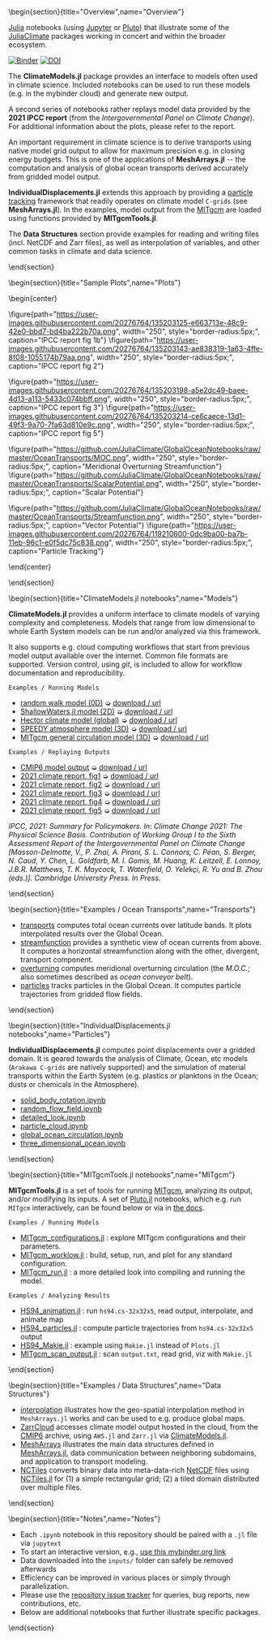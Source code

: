 
\begin{section}{title="Overview",name="Overview"}

[Julia](https://julialang.org) notebooks (using [Jupyter](https://jupyter.org) or [Pluto](https://plutojl.org)) that illustrate some of the [JuliaClimate](https://github.com/JuliaClimate/) packages working in concert and within the broader ecosystem. 

[![Binder](https://mybinder.org/badge_logo.svg)](https://mybinder.org/v2/gh/JuliaClimate/GlobalOceanNotebooks/master)
[![DOI](https://zenodo.org/badge/147266407.svg)](https://zenodo.org/badge/latestdoi/147266407)

The **ClimateModels.jl** package provides an interface to models often used in climate science. Included notebooks can be used to run these models (e.g. in the mybinder cloud) and generate new output. 

A second series of notebooks rather replays model data provided by the **2021 IPCC report** (from the _Intergovernmental Panel on Climate Change_). For additional information about the plots, please refer to the report.

An important requirement in climate science is to derive transports using native model grid output to allow for maximum precision e.g. in closing energy budgets. This is one of the applications of **MeshArrays.jl** -- the computation and analysis of global ocean transports derived accurately from gridded model output. 

**IndividualDisplacements.jl** extends this approach by providing a [particle tracking](Lagrangian_and_Eulerian_specification_of_the_flow_field) framework that readily operates on climate model `C-grids` (see **MeshArrays.jl**). In the examples, model output from the [MITgcm](https://mitgcm.readthedocs.io/en/latest/) are loaded using functions provided by **MITgcmTools.jl**.

The **Data Structures** section provide examples for reading and writing files (incl. NetCDF and Zarr files), as well as interpolation of variables, and other common tasks in climate and data science.

\end{section}

\begin{section}{title="Sample Plots",name="Plots"}

\begin{center}

\figure{path="https://user-images.githubusercontent.com/20276764/135203125-e663713e-48c9-42e0-bbd7-bd4ba222b70a.png", width="250", style="border-radius:5px;", caption="IPCC report fig 1b"} \figure{path="https://user-images.githubusercontent.com/20276764/135203143-ae838319-1a63-4ffe-8f08-1055174b79aa.png", width="250", style="border-radius:5px;", caption="IPCC report fig 2"}

\figure{path="https://user-images.githubusercontent.com/20276764/135203198-a5e2dc49-baee-4d13-a113-5433c074bbff.png", width="250", style="border-radius:5px;", caption="IPCC report fig 3"} \figure{path="https://user-images.githubusercontent.com/20276764/135203214-ce6caece-13d1-49f3-9a70-7fa63d810e9c.png", width="250", style="border-radius:5px;", caption="IPCC report fig 5"}

\figure{path="https://github.com/JuliaClimate/GlobalOceanNotebooks/raw/master/OceanTransports/MOC.png", width="250", style="border-radius:5px;", caption="Meridional Overturning Streamfunction"}  \figure{path="https://github.com/JuliaClimate/GlobalOceanNotebooks/raw/master/OceanTransports/ScalarPotential.png", width="250", style="border-radius:5px;", caption="Scalar Potential"} 
  
\figure{path="https://github.com/JuliaClimate/GlobalOceanNotebooks/raw/master/OceanTransports/Streamfunction.png", width="250", style="border-radius:5px;", caption="Vector Potential"} \figure{path="https://user-images.githubusercontent.com/20276764/119210600-0dc9ba00-ba7b-11eb-96c1-e0f5dc75c838.png", width="250", style="border-radius:5px;", caption="Particle Tracking"} 

\end{center}

\end{section}

\begin{section}{title="ClimateModels.jl notebooks",name="Models"}

**ClimateModels.jl** provides a uniform interface to climate models of varying complexity and completeness. Models that range from low dimensional to whole Earth System models can be run and/or analyzed via this framework. 

It also supports e.g. cloud computing workflows that start from previous model output available over the internet. Common file formats are supported. Version control, using _git_, is included to allow for workflow documentation and reproducibility.

`Examples / Running Models`

- [random walk model (0D)](https://gaelforget.github.io/ClimateModels.jl/dev/examples/RandomWalker.html) ➭ [download / url](https://gaelforget.github.io/ClimateModels.jl/dev/examples/RandomWalker.jl)
- [ShallowWaters.jl model (2D)](https://gaelforget.github.io/ClimateModels.jl/dev/examples/ShallowWaters.html) ➭ [download / url](https://gaelforget.github.io/ClimateModels.jl/dev/examples/ShallowWaters.jl)
- [Hector climate model (global)](https://gaelforget.github.io/ClimateModels.jl/dev/examples/Hector.html) ➭ [download / url](https://gaelforget.github.io/ClimateModels.jl/dev/examples/Hector.jl)
- [SPEEDY atmosphere model (3D)](https://gaelforget.github.io/ClimateModels.jl/dev/examples/Speedy.html) ➭ [download / url](https://gaelforget.github.io/ClimateModels.jl/dev/examples/Speedy.jl)
- [MITgcm general circulation model (3D)](https://gaelforget.github.io/ClimateModels.jl/dev/examples/MITgcm.html) ➭ [download / url](https://gaelforget.github.io/ClimateModels.jl/dev/examples/MITgcm.jl)

`Examples / Replaying Outputs`

- [CMIP6 model output](https://gaelforget.github.io/ClimateModels.jl/dev/examples/CMIP6.html) ➭ [download / url](https://gaelforget.github.io/ClimateModels.jl/dev/examples/CMIP6.jl)
- [2021 climate report, fig1](notebook_01.html) ➭ [download / url](https://raw.githubusercontent.com/JuliaClimate/GlobalOceanNotebooks/master/IPCC/notebook_01.jl)
- [2021 climate report, fig2](notebook_02.html) ➭ [download / url](https://raw.githubusercontent.com/JuliaClimate/GlobalOceanNotebooks/master/IPCC/notebook_02.jl)
- [2021 climate report, fig3](notebook_03.html) ➭ [download / url](https://raw.githubusercontent.com/JuliaClimate/GlobalOceanNotebooks/master/IPCC/notebook_03.jl)
- [2021 climate report, fig4](notebook_04.html) ➭ [download / url](https://raw.githubusercontent.com/JuliaClimate/GlobalOceanNotebooks/master/IPCC/notebook_04.jl)
- [2021 climate report, fig5](notebook_05.html) ➭ [download / url](https://raw.githubusercontent.com/JuliaClimate/GlobalOceanNotebooks/master/IPCC/notebook_05.jl)

_IPCC, 2021: Summary for Policymakers. In: Climate Change 2021: The Physical Science Basis. Contribution of Working Group I to the Sixth Assessment Report of the Intergovernmental Panel on Climate Change [Masson-Delmotte, V., P. Zhai, A. Pirani, S. L. Connors, C. Péan, S. Berger, N. Caud, Y. Chen, L. Goldfarb, M. I. Gomis, M. Huang, K. Leitzell, E. Lonnoy, J.B.R. Matthews, T. K. Maycock, T. Waterfield, O. Yelekçi, R. Yu and B. Zhou (eds.)]. Cambridge University Press. In Press._

\end{section}

\begin{section}{title="Examples / Ocean Transports",name="Transports"}

- [transports](https://nbviewer.jupyter.org/github/JuliaClimate/GlobalOceanNotebooks/blob/master/OceanTransports/04_transports.ipynb) computes total ocean currents over latitude bands. It plots interpolated results over the Global Ocean.
- [streamfunction](https://nbviewer.jupyter.org/github/JuliaClimate/GlobalOceanNotebooks/blob/master/OceanTransports/05_streamfunction.ipynb) provides a synthetic view of ocean currents from above. It computes a horizontal streamfunction along with the other, divergent, transport component.
- [overturning](https://nbviewer.jupyter.org/github/JuliaClimate/GlobalOceanNotebooks/blob/master/OceanTransports/06_overturning.ipynb) computes meridional overturning circulation (the _M.O.C._; also sometimes described as _ocean conveyor belt_).
- [particles](https://nbviewer.jupyter.org/github/JuliaClimate/GlobalOceanNotebooks/blob/master/OceanTransports/07_particles.ipynb) tracks particles in the Global Ocean. It computes particle trajectories from gridded flow fields.

\end{section}

\begin{section}{title="IndividualDisplacements.jl notebooks",name="Particles"}

**IndividualDisplacements.jl** computes point displacements over a gridded domain. It is geared towards the analysis of Climate, Ocean, etc models (`Arakawa C-grids` are natively supported) and the simulation of material transports within the Earth System (e.g. plastics or planktons in the Ocean; dusts or chemicals in the Atmosphere). 

- [solid\_body\_rotation.ipynb](https://nbviewer.jupyter.org/github/JuliaClimate/IndividualDisplacements.jl/blob/gh-pages/dev/notebooks/solid_body_rotation.ipynb)
- [random\_flow\_field.ipynb](https://nbviewer.jupyter.org/github/JuliaClimate/IndividualDisplacements.jl/blob/gh-pages/dev/notebooks/random_flow_field.ipynb)
- [detailed\_look.ipynb](https://nbviewer.jupyter.org/github/JuliaClimate/IndividualDisplacements.jl/blob/gh-pages/dev/notebooks/detailed_look.ipynb)
- [particle\_cloud.ipynb](https://nbviewer.jupyter.org/github/JuliaClimate/IndividualDisplacements.jl/blob/gh-pages/dev/notebooks/particle_cloud.ipynb)
- [global\_ocean\_circulation.ipynb](https://nbviewer.jupyter.org/github/JuliaClimate/IndividualDisplacements.jl/blob/gh-pages/dev/notebooks/global_ocean_circulation.ipynb)
- [three\_dimensional\_ocean.ipynb](https://nbviewer.jupyter.org/github/JuliaClimate/IndividualDisplacements.jl/blob/gh-pages/dev/notebooks/three_dimensional_ocean.ipynb)

\end{section}

\begin{section}{title="MITgcmTools.jl notebooks",name="MITgcm"}

**MITgcmTools.jl** is a set of tools for running [MITgcm](https://mitgcm.readthedocs.io/en/latest/?badge=latest), analyzing its output, and/or modifying its inputs. A set of [Pluto.jl](https://github.com/fonsp/Pluto.jl) notebooks, which e.g. run `MITgcm` interactively, can be found below or via in [the docs](https://gaelforget.github.io/MITgcmTools.jl/dev).

`Examples / Running Models`
  
- [MITgcm_configurations.jl](https://gaelforget.github.io/MITgcmTools.jl/dev/examples/MITgcm_configurations.html) : explore MITgcm configurations and their parameters.
- [MITgcm_worklow.jl](https://gaelforget.github.io/MITgcmTools.jl/dev/examples/MITgcm_worklow.html) : build, setup, run, and plot for any standard configuration.
- [MITgcm_run.jl](https://gaelforget.github.io/MITgcmTools.jl/dev/examples/MITgcm_run.html) : a more detailed look into compiling and running the model.

`Examples / Analyzing Results`
  
- [HS94_animation.jl](https://gaelforget.github.io/MITgcmTools.jl/dev/examples/HS94_animation.html) : run `hs94.cs-32x32x5`, read output, interpolate, and animate map
- [HS94_particles.jl](https://gaelforget.github.io/MITgcmTools.jl/dev/examples/HS94_particles.html) : compute particle trajectories from `hs94.cs-32x32x5` output
- [HS94_Makie.jl](https://raw.githubusercontent.com/gaelforget/MITgcmTools.jl/master/examples/HS94_Makie.jl) : example using `Makie.jl` instead of `Plots.jl`
- [MITgcm\_scan\_output.jl](https://raw.githubusercontent.com/gaelforget/MITgcmTools.jl/master/examples/MITgcm_scan_output.jl) : scan `output.txt`, read grid, viz with `Makie.jl` 

\end{section}

\begin{section}{title="Examples / Data Structures",name="Data Structures"}

- [interpolation](https://nbviewer.jupyter.org/github/JuliaClimate/GlobalOceanNotebooks/blob/master/DataStructures/04_interpolation.ipynb) illustrates how the geo-spatial interpolation method in `MeshArrays.jl` works and can be used to e.g. produce global maps.
- [ZarrCloud](https://nbviewer.jupyter.org/github/JuliaClimate/GlobalOceanNotebooks/blob/master/DataStructures/05_ZarrCloud.ipynb) accesses climate model output hosted in the cloud, from the [CMIP6](https://bit.ly/2WiWmoh) archive, using `AWS.jl` and `Zarr.jl` via [ClimateModels.jl](https://gaelforget.github.io/ClimateModels.jl/dev/).
- [MeshArrays](https://nbviewer.jupyter.org/github/JuliaClimate/GlobalOceanNotebooks/blob/master/DataStructures/01_MeshArrays.ipynb)  illustrates the main data structures defined in [MeshArrays.jl](https://juliaclimate.github.io/MeshArrays.jl/stable/), data communication between neighboring subdomains, and application to transport modeling.
- [NCTiles](https://nbviewer.jupyter.org/github/JuliaClimate/GlobalOceanNotebooks/blob/master/DataStructures/03_nctiles.ipynb) converts binary data into meta-data-rich [NetCDF](https://en.wikipedia.org/wiki/NetCDF) files using [NCTiles.jl](https://gaelforget.github.io/NCTiles.jl/dev) for (1) a simple rectangular grid; (2) a tiled domain distributed over multiple files.

\end{section}

\begin{section}{title="Notes",name="Notes"}

- Each `.ipynb` notebook in this repository should be paired with a `.jl` file via `jupytext`
- To start an interactive version, e.g., [use this mybinder.org link](https://mybinder.org/v2/gh/JuliaClimate/GlobalOceanNotebooks/master)
- Data downloaded into the `inputs/` folder can safely be removed afterwards
- Efficiency can be improved in various places or simply through parallelization.
- Please use the [repository issue tracker](https://guides.github.com/features/issues/) for queries, bug reports, new contributions, etc.
- Below are additional notebooks that further illustrate specific packages.

\end{section}
